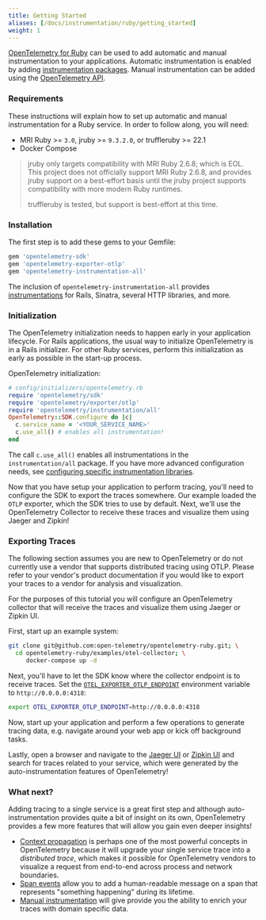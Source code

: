 ```yaml
---
title: Getting Started
aliases: [/docs/instrumentation/ruby/getting_started]
weight: 1
---
```


[OpenTelemetry for Ruby][repository] can be used to add automatic and manual
instrumentation to your applications. Automatic instrumentation is enabled by
adding [instrumentation packages][auto]. Manual instrumentation can be added
using the [OpenTelemetry API][manual].

### Requirements

These instructions will explain how to set up automatic and manual
instrumentation for a Ruby service. In order to follow along, you will need:

- MRI Ruby >= `3.0`, jruby >= `9.3.2.0`, or truffleruby >= 22.1
- Docker Compose

> jruby only targets compatibility with MRI Ruby 2.6.8; which is EOL. This
> project does not officially support MRI Ruby 2.6.8, and provides jruby support
> on a best-effort basis until the jruby project supports compatibility with
> more modern Ruby runtimes.
>
> truffleruby is tested, but support is best-effort at this time.

### Installation

The first step is to add these gems to your Gemfile:

```sh
gem 'opentelemetry-sdk'
gem 'opentelemetry-exporter-otlp'
gem 'opentelemetry-instrumentation-all'
```

The inclusion of `opentelemetry-instrumentation-all` provides
[instrumentations][auto] for Rails, Sinatra, several HTTP libraries, and more.

### Initialization

The OpenTelemetry initialization needs to happen early in your application
lifecycle. For Rails applications, the usual way to initialize OpenTelemetry is
in a Rails initializer. For other Ruby services, perform this initialization as
early as possible in the start-up process.

OpenTelemetry initialization:

```ruby
# config/initializers/opentelemetry.rb
require 'opentelemetry/sdk'
require 'opentelemetry/exporter/otlp'
require 'opentelemetry/instrumentation/all'
OpenTelemetry::SDK.configure do |c|
  c.service_name = '<YOUR_SERVICE_NAME>'
  c.use_all() # enables all instrumentation!
end
```

The call `c.use_all()` enables all instrumentations in the `instrumentation/all`
package. If you have more advanced configuration needs, see [configuring
specific instrumentation libraries][config].

Now that you have setup your application to perform tracing, you'll need to
configure the SDK to export the traces somewhere. Our example loaded the `OTLP`
exporter, which the SDK tries to use by default. Next, we'll use the
OpenTelemetry Collector to receive these traces and visualize them using Jaeger
and Zipkin!

### Exporting Traces

The following section assumes you are new to OpenTelemetry or do not currently
use a vendor that supports distributed tracing using OTLP. Please refer to your
vendor's product documentation if you would like to export your traces to a
vendor for analysis and visualization.

For the purposes of this tutorial you will configure an OpenTelemetry collector
that will receive the traces and visualize them using Jaeger or Zipkin UI.

First, start up an example system:

```sh
git clone git@github.com:open-telemetry/opentelemetry-ruby.git; \
  cd opentelemetry-ruby/examples/otel-collector; \
     docker-compose up -d
```

Next, you'll have to let the SDK know where the collector endpoint is to receive
traces. Set the [`OTEL_EXPORTER_OTLP_ENDPOINT`][sdk-env] environment variable to
`http://0.0.0.0:4318`:

```sh
export OTEL_EXPORTER_OTLP_ENDPOINT=http://0.0.0.0:4318
```

Now, start up your application and perform a few operations to generate tracing
data, e.g. navigate around your web app or kick off background tasks.

Lastly, open a browser and navigate to the [Jaeger UI](http://localhost:16686)
or [Zipkin UI](http://localhost:9411) and search for traces related to your
service, which were generated by the auto-instrumentation features of
OpenTelemetry!

### What next?

Adding tracing to a single service is a great first step and although
auto-instrumentation provides quite a bit of insight on its own, OpenTelemetry
provides a few more features that will allow you gain even deeper insights!

- [Context propagation][] is perhaps one of the most powerful concepts in
  OpenTelemetry because it will upgrade your single service trace into a
  _distributed trace_, which makes it possible for OpenTelemetry vendors to
  visualize a request from end-to-end across process and network boundaries.
- [Span events][] allow you to add a human-readable message on a span that
  represents "something happening" during its lifetime.
- [Manual instrumentation][manual] will give provide you the ability to enrich
  your traces with domain specific data.

[auto]:
  https://github.com/open-telemetry/opentelemetry-ruby#instrumentation-libraries
[config]: ../automatic/#configuring-specific-instrumentation-libraries
[context propagation]: ../manual/#context-propagation
[manual]: ../manual/
[repository]: https://github.com/open-telemetry/opentelemetry-ruby
[sdk-env]:
  /docs/reference/specification/protocol/exporter/#configuration-options
[span events]: ../manual/#add-span-events
